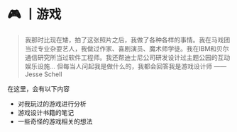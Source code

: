 # 🎮 丨游戏

> 我那时比现在矮，拍了这张照片之后，我做了各种各样的事情。我在马戏团当过专业杂耍艺人，我做过作家、喜剧演员、魔术师学徒。我在IBM和贝尔通信研究所当过软件工程师。我还帮迪士尼公司研发设计过主题公园的互动娱乐设施... 但每当人问起我是做什么的，我都会回答我是游戏设计师 ——Jesse Schell

在这里，会有以下内容

* 对我玩过的游戏进行分析
* 游戏设计书籍的笔记
* 一些奇怪的游戏相关的想法

